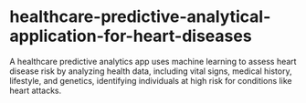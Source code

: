 # healthcare-predictive-analytical-application-for-heart-diseases
A healthcare predictive analytics app uses machine learning to assess heart disease risk by analyzing health data, including vital signs, medical history, lifestyle, and genetics, identifying individuals at high risk for conditions like heart attacks.
